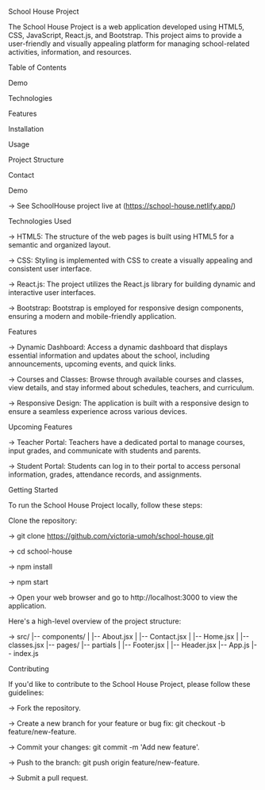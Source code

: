School House Project

The School House Project is a web application developed using HTML5, CSS, JavaScript, React.js, and Bootstrap. 
This project aims to provide a user-friendly and visually appealing platform for managing school-related activities, information, and resources.

Table of Contents

Demo

Technologies

Features

Installation

Usage

Project Structure

Contact

Demo

-> See SchoolHouse project live at (https://school-house.netlify.app/) 


Technologies Used

-> HTML5: The structure of the web pages is built using HTML5 for a semantic and organized layout.

-> CSS: Styling is implemented with CSS to create a visually appealing and consistent user interface.

-> React.js: The project utilizes the React.js library for building dynamic and interactive user interfaces.

-> Bootstrap: Bootstrap is employed for responsive design components, ensuring a modern and mobile-friendly application.


Features

-> Dynamic Dashboard: Access a dynamic dashboard that displays essential information and updates about the school, including announcements, upcoming events, and quick links.

-> Courses and Classes: Browse through available courses and classes, view details, and stay informed about schedules, teachers, and curriculum.

-> Responsive Design: The application is built with a responsive design to ensure a seamless experience across various devices.


Upcoming Features

-> Teacher Portal: Teachers have a dedicated portal to manage courses, input grades, and communicate with students and parents.

-> Student Portal: Students can log in to their portal to access personal information, grades, attendance records, and assignments.


Getting Started

To run the School House Project locally, follow these steps:


Clone the repository:

-> git clone https://github.com/victoria-umoh/school-house.git

-> cd school-house

-> npm install

-> npm start

-> Open your web browser and go to http://localhost:3000 to view the application.


Here's a high-level overview of the project structure:

-> src/ |-- components/ | |-- About.jsx | |-- Contact.jsx | |-- Home.jsx | |-- classes.jsx |-- pages/ |-- partials | |-- Footer.jsx | |-- Header.jsx |-- App.js |-- index.js


Contributing

If you'd like to contribute to the School House Project, please follow these guidelines:


-> Fork the repository.

-> Create a new branch for your feature or bug fix: git checkout -b feature/new-feature.

-> Commit your changes: git commit -m 'Add new feature'.

-> Push to the branch: git push origin feature/new-feature.

-> Submit a pull request.

